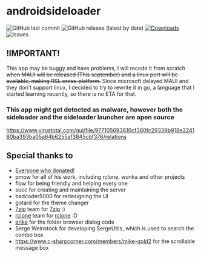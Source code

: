 # androidsideloader
![GitHub last commit](https://img.shields.io/github/last-commit/nerdunit/androidsideloader)
![GitHub release (latest by date)](https://img.shields.io/github/v/release/nerdunit/androidsideloader)
[![Downloads](https://img.shields.io/github/downloads/nerdunit/androidsideloader/total.svg)](https://github.com/nerdunit/androidsideloader/releases)
![Issues](https://img.shields.io/github/issues/nerdunit/androidsideloader)

## !IMPORTANT!

This app may be buggy and have problems, I will recode it from scratch ~~when MAUI will be released (This september) and a linux port will be available, making RSL cross-platform.~~
Since microsoft delayed MAUI and they don't support linux, I decided to try to rewrite it in go, a language that I started learning recently, so there is no ETA for that.

### This app might get detected as malware, however both the sideloader and the sideloader launcher are open source

https://www.virustotal.com/gui/file/977105693610cf360fc29339b918e224180ba393ba05a64b6255af3845cbf376/relations

## Special thanks to
 - [Everyone who donated!](https://raw.githubusercontent.com/nerdunit/androidsideloader/master/donators.txt)
 - pmow for all of his work, including rclone, wonka and other projects
 - flow for being friendly and helping every one
 - succ for creating and maintaining the server
 - badcoder5000 for redesigning the UI
 - gotard for the theme changer
 - [7zip](https://www.7-zip.org/) team for [7zip](https://www.7-zip.org/) :)
 - [rclone](https://rclone.org/) team for [rclone](https://rclone.org/) :D
 - [erike](https://stackoverflow.com/users/57611/erike) for the folder browser dialog code
 - Serge Weinstock for developing SergeUtils, which is used to search the combo box
 - https://www.c-sharpcorner.com/members/mike-gold2 for the scrollable message box

